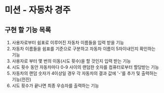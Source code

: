 # 미션 - 자동차 경주
## 구현 할 기능 목록

1. 사용자로부터 쉼표로 이루어진 자동차 이름들을 입력 받을 기능
2. 자동차 이름들을 쉼표를 기준으로 구분하고 자동차 이름이 5자이내인지 확인하는 기능
4. 사용자로 부터 몇 번의 이동(시도 횟수)을 할 것인지 입력 받는 기능
5. 시도 횟수 동안 자동차마다 0-9 사이의 랜덤한 숫자를 컴퓨터로부터 할당받는 기능
6. 자동차의 랜덤 숫자가 4이상일 경우 각 자동차의 결과 값에 '-'를 추가 및 출력하는 기능(전진)
7. 시도 횟수가 끝나면 최종 우승자를 출력하는 기능